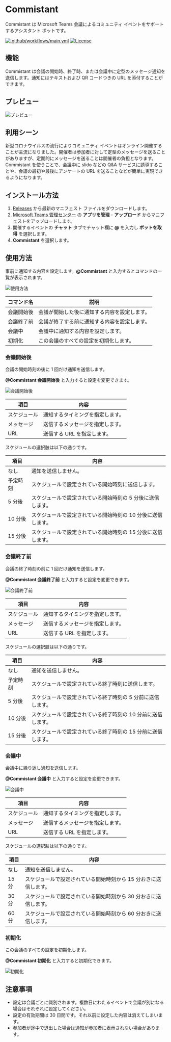 # Commistant

Commistant は Microsoft Teams 会議によるコミュニティ イベントをサポートするアシスタント ボットです。

[![.github/workflows/main.yml](https://github.com/karamem0/commistant/actions/workflows/main.yml/badge.svg)](https://github.com/karamem0/commistant/actions/workflows/main.yml)
[![License](https://img.shields.io/github/license/karamem0/commistant.svg)](https://github.com/karamem0/commistant/blob/main/LICENSE)

## 機能

Commistant は会議の開始時、終了時、または会議中に定型のメッセージ通知を送信します。通知にはテキストおよび QR コードつきの URL を添付することができます。

## プレビュー

![プレビュー](./assets/screenshot1.png)

## 利用シーン

新型コロナウイルスの流行によりコミュニティ イベントはオンライン開催することが主流になりました。開催者は参加者に対して定型のメッセージを送ることがありますが、定期的にメッセージを送ることは開催者の負担となります。Commistant を使うことで、会議中に slido などの Q&A サービスに誘導することや、会議の最初や最後にアンケートの URL を送ることなどが簡単に実現できるようになります。

## インストール方法

1. [Releases](https://github.com/karamem0/commistant/releases) から最新のマニフェスト ファイルをダウンロードします。
1. [Microsoft Teams 管理センター](https://admin.teams.microsoft.com) の **アプリを管理** -  **アップロード** からマニフェストをアップロードします。
1. 開催するイベントの **チャット** タブでチャット欄に **@** を入力し **ボットを取得** を選択します。
1. **Commistant** を選択します。

## 使用方法

事前に通知する内容を設定します。**@Commistant** と入力するとコマンドの一覧が表示されます。

![使用方法](./assets/screenshot2.png)

|コマンド名|説明|
|-|-|
|会議開始後|会議が開始した後に通知する内容を設定します。|
|会議終了前|会議が終了する前に通知する内容を設定します。|
|会議中|会議中に通知する内容を設定します。|
|初期化|この会議のすべての設定を初期化します。|

### 会議開始後

会議の開始時刻の後に 1 回だけ通知を送信します。

**@Commistant 会議開始後** と入力すると設定を変更できます。

![会議開始後](./assets/screenshot3.png)

|項目|内容|
|-|-|
|スケジュール|通知するタイミングを指定します。|
|メッセージ|送信するメッセージを指定します。|
|URL|送信する URL を指定します。|

スケジュールの選択肢は以下の通りです。

|項目|内容|
|-|-|
|なし|通知を送信しません。|
|予定時刻|スケジュールで設定されている開始時刻に送信します。|
|5 分後|スケジュールで設定されている開始時刻の 5 分後に送信します。|
|10 分後|スケジュールで設定されている開始時刻の 10 分後に送信します。|
|15 分後|スケジュールで設定されている開始時刻の 15 分後に送信します。|

### 会議終了前

会議の終了時刻の前に 1 回だけ通知を送信します。

**@Commistant 会議終了前** と入力すると設定を変更できます。

![会議終了前](./assets/screenshot4.png)

|項目|内容|
|-|-|
|スケジュール|通知するタイミングを指定します。|
|メッセージ|送信するメッセージを指定します。|
|URL|送信する URL を指定します。|

スケジュールの選択肢は以下の通りです。

|項目|内容|
|-|-|
|なし|通知を送信しません。|
|予定時刻|スケジュールで設定されている終了時刻に送信します。|
|5 分後|スケジュールで設定されている終了時刻の 5 分前に送信します。|
|10 分後|スケジュールで設定されている終了時刻の 10 分前に送信します。|
|15 分後|スケジュールで設定されている終了時刻の 15 分前に送信します。|

### 会議中

会議中に繰り返し通知を送信します。

**@Commistant 会議中** と入力すると設定を変更できます。

![会議中](./assets/screenshot5.png)

|項目|内容|
|-|-|
|スケジュール|通知するタイミングを指定します。|
|メッセージ|送信するメッセージを指定します。|
|URL|送信する URL を指定します。|

スケジュールの選択肢は以下の通りです。

|項目|内容|
|-|-|
|なし|通知を送信しません。|
|15 分|スケジュールで設定されている開始時刻から 15 分おきに送信します。|
|30 分|スケジュールで設定されている開始時刻から 30 分おきに送信します。|
|60 分|スケジュールで設定されている開始時刻から 60 分おきに送信します。|

### 初期化

この会議のすべての設定を初期化します。

**@Commistant 初期化** と入力すると初期化できます。

![初期化](./assets/screenshot6.png)

## 注意事項

- 設定は会議ごとに識別されます。複数日にわたるイベントで会議が別になる場合はそれぞれに設定してください。
- 設定の有効期間は 30 日間です。それ以前に設定した内容は消えてしまいます。
- 参加者が途中で退出した場合は通知が参加者に表示されない場合があります。
